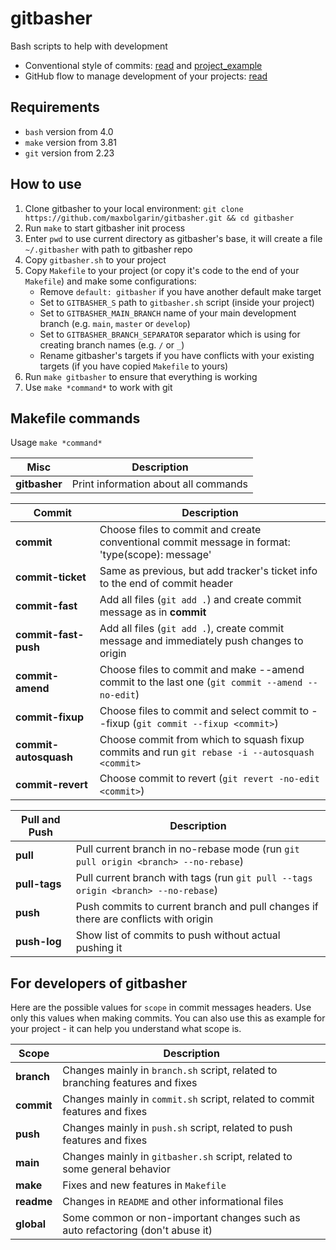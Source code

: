# gitbasher

Bash scripts to help with development

* Conventional style of commits: [read](https://www.conventionalcommits.org/en) and [project_example](https://gist.github.com/brianclements/841ea7bffdb01346392c)
* GitHub flow to manage development of your projects: [read](https://gitversion.net/docs/learn/branching-strategies/githubflow/)


## Requirements

* `bash` version from 4.0
* `make` version from 3.81
* `git`  version from 2.23


## How to use

1. Clone gitbasher to your local environment: `git clone https://github.com/maxbolgarin/gitbasher.git && cd gitbasher`
2. Run `make` to start gitbasher init process
3. Enter `pwd` to use current directory as gitbasher's base, it will create a file `~/.gitbasher` with path to gitbasher repo
4. Copy `gitbasher.sh` to your project
5. Copy `Makefile` to your project (or copy it's code to the end of your `Makefile`) and make some configurations:
    * Remove `default: gitbasher` if you have another default make target
    * Set to `GITBASHER_S` path to `gitbasher.sh` script (inside your project)
    * Set to `GITBASHER_MAIN_BRANCH` name of your main development branch (e.g. `main`, `master` or `develop`)
    * Set to `GITBASHER_BRANCH_SEPARATOR` separator which is using for creating branch names (e.g. `/` or `_`)
    * Rename gitbasher's targets if you have conflicts with your existing targets (if you have copied `Makefile` to yours)
6. Run `make gitbasher` to ensure that everything is working
7. Use `make *command*` to work with git


## Makefile commands

Usage `make *command*`

| **Misc**            | **Description**                                                                                 |
| ------------------- | ------------------------------------------------------------------------------------------------|
| **gitbasher**       | Print information about all commands                                                            |


| **Commit**            | **Description**                                                                                 |
|-----------------------|-------------------------------------------------------------------------------------------------|
| **commit**            | Choose files to commit and create conventional commit message in format: 'type(scope): message' |
| **commit-ticket**     | Same as previous, but add tracker's ticket info to the end of commit header                     |
| **commit-fast**       | Add all files (`git add .`) and create commit message as in **commit**                          |
| **commit-fast-push**  | Add all files (`git add .`), create commit message and immediately push changes to origin       |
| **commit-amend**      | Choose files to commit and make --amend commit to the last one (`git commit --amend --no-edit`) |
| **commit-fixup**      | Choose files to commit and select commit to --fixup (`git commit --fixup <commit>`)             |
| **commit-autosquash** | Choose commit from which to squash fixup commits and run `git rebase -i --autosquash <commit>`  |
| **commit-revert**     | Choose commit to revert (`git revert -no-edit <commit>`)                                        |


| **Pull and Push** | **Description**                                                                    |
|-------------------|------------------------------------------------------------------------------------|
| **pull**          | Pull current branch in no-rebase mode (run `git pull origin <branch> --no-rebase`) |
| **pull-tags**     | Pull current branch with tags (run `git pull --tags origin <branch> --no-rebase`)  |
| **push**          | Push commits to current branch and pull changes if there are conflicts with origin |
| **push-log**      | Show list of commits to push without actual pushing it                             |


## For developers of gitbasher

Here are the possible values for `scope` in commit messages headers. Use only this values when making commits. You can also use this as example for your project - it can help you understand what scope is.

| **Scope**    | **Description**                                                                 |
|--------------|---------------------------------------------------------------------------------|
| **branch**   | Changes mainly in `branch.sh` script, related to branching features and fixes   |
| **commit**   | Changes mainly in `commit.sh` script, related to commit features and fixes      |
| **push**     | Changes mainly in `push.sh` script, related to push features and fixes          |
| **main**     | Changes mainly in `gitbasher.sh` script, related to some general behavior       |
| **make**     | Fixes and new features in `Makefile`                                            |
| **readme**   | Changes in `README` and other informational files                               |
| **global**   | Some common or non-important changes such as auto refactoring (don't abuse it)  |
